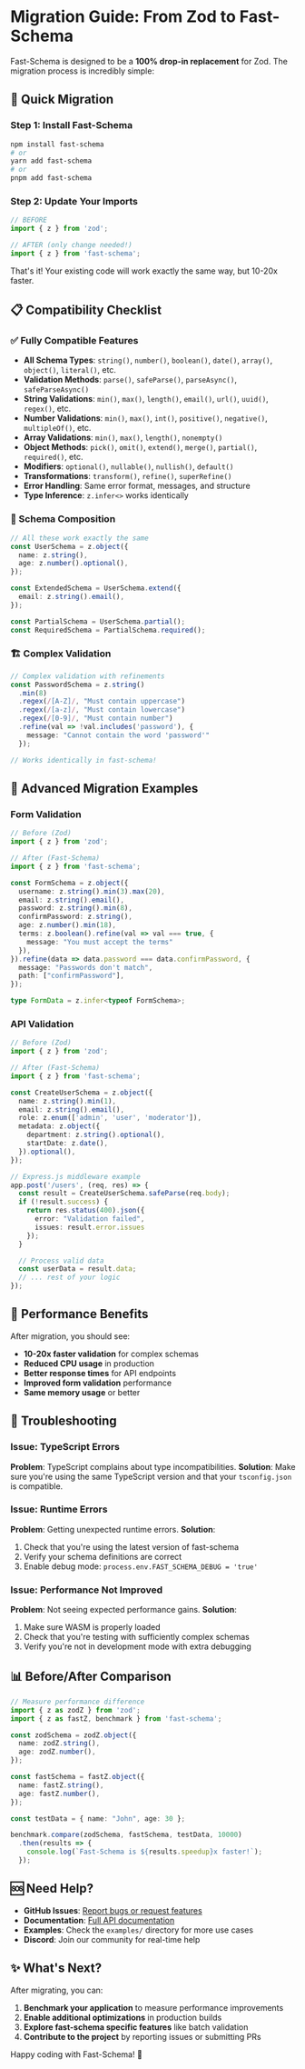 # Migration Guide: From Zod to Fast-Schema

Fast-Schema is designed to be a **100% drop-in replacement** for Zod. The migration process is incredibly simple:

## 🚀 Quick Migration

### Step 1: Install Fast-Schema
```bash
npm install fast-schema
# or
yarn add fast-schema
# or
pnpm add fast-schema
```

### Step 2: Update Your Imports
```typescript
// BEFORE
import { z } from 'zod';

// AFTER (only change needed!)
import { z } from 'fast-schema';
```

That's it! Your existing code will work exactly the same way, but 10-20x faster.

## 📋 Compatibility Checklist

### ✅ Fully Compatible Features

- **All Schema Types**: `string()`, `number()`, `boolean()`, `date()`, `array()`, `object()`, `literal()`, etc.
- **Validation Methods**: `parse()`, `safeParse()`, `parseAsync()`, `safeParseAsync()`
- **String Validations**: `min()`, `max()`, `length()`, `email()`, `url()`, `uuid()`, `regex()`, etc.
- **Number Validations**: `min()`, `max()`, `int()`, `positive()`, `negative()`, `multipleOf()`, etc.
- **Array Validations**: `min()`, `max()`, `length()`, `nonempty()`
- **Object Methods**: `pick()`, `omit()`, `extend()`, `merge()`, `partial()`, `required()`, etc.
- **Modifiers**: `optional()`, `nullable()`, `nullish()`, `default()`
- **Transformations**: `transform()`, `refine()`, `superRefine()`
- **Error Handling**: Same error format, messages, and structure
- **Type Inference**: `z.infer<>` works identically

### 🔄 Schema Composition

```typescript
// All these work exactly the same
const UserSchema = z.object({
  name: z.string(),
  age: z.number().optional(),
});

const ExtendedSchema = UserSchema.extend({
  email: z.string().email(),
});

const PartialSchema = UserSchema.partial();
const RequiredSchema = PartialSchema.required();
```

### 🏗️ Complex Validation

```typescript
// Complex validation with refinements
const PasswordSchema = z.string()
  .min(8)
  .regex(/[A-Z]/, "Must contain uppercase")
  .regex(/[a-z]/, "Must contain lowercase")
  .regex(/[0-9]/, "Must contain number")
  .refine(val => !val.includes('password'), {
    message: "Cannot contain the word 'password'"
  });

// Works identically in fast-schema!
```

## 🔧 Advanced Migration Examples

### Form Validation
```typescript
// Before (Zod)
import { z } from 'zod';

// After (Fast-Schema)
import { z } from 'fast-schema';

const FormSchema = z.object({
  username: z.string().min(3).max(20),
  email: z.string().email(),
  password: z.string().min(8),
  confirmPassword: z.string(),
  age: z.number().min(18),
  terms: z.boolean().refine(val => val === true, {
    message: "You must accept the terms"
  }),
}).refine(data => data.password === data.confirmPassword, {
  message: "Passwords don't match",
  path: ["confirmPassword"],
});

type FormData = z.infer<typeof FormSchema>;
```

### API Validation
```typescript
// Before (Zod)
import { z } from 'zod';

// After (Fast-Schema)
import { z } from 'fast-schema';

const CreateUserSchema = z.object({
  name: z.string().min(1),
  email: z.string().email(),
  role: z.enum(['admin', 'user', 'moderator']),
  metadata: z.object({
    department: z.string().optional(),
    startDate: z.date(),
  }).optional(),
});

// Express.js middleware example
app.post('/users', (req, res) => {
  const result = CreateUserSchema.safeParse(req.body);
  if (!result.success) {
    return res.status(400).json({
      error: "Validation failed",
      issues: result.error.issues
    });
  }

  // Process valid data
  const userData = result.data;
  // ... rest of your logic
});
```

## 🎯 Performance Benefits

After migration, you should see:

- **10-20x faster validation** for complex schemas
- **Reduced CPU usage** in production
- **Better response times** for API endpoints
- **Improved form validation** performance
- **Same memory usage** or better

## 🐛 Troubleshooting

### Issue: TypeScript Errors
**Problem**: TypeScript complains about type incompatibilities.
**Solution**: Make sure you're using the same TypeScript version and that your `tsconfig.json` is compatible.

### Issue: Runtime Errors
**Problem**: Getting unexpected runtime errors.
**Solution**:
1. Check that you're using the latest version of fast-schema
2. Verify your schema definitions are correct
3. Enable debug mode: `process.env.FAST_SCHEMA_DEBUG = 'true'`

### Issue: Performance Not Improved
**Problem**: Not seeing expected performance gains.
**Solution**:
1. Make sure WASM is properly loaded
2. Check that you're testing with sufficiently complex schemas
3. Verify you're not in development mode with extra debugging

## 📊 Before/After Comparison

```typescript
// Measure performance difference
import { z as zodZ } from 'zod';
import { z as fastZ, benchmark } from 'fast-schema';

const zodSchema = zodZ.object({
  name: zodZ.string(),
  age: zodZ.number(),
});

const fastSchema = fastZ.object({
  name: fastZ.string(),
  age: fastZ.number(),
});

const testData = { name: "John", age: 30 };

benchmark.compare(zodSchema, fastSchema, testData, 10000)
  .then(results => {
    console.log(`Fast-Schema is ${results.speedup}x faster!`);
  });
```

## 🆘 Need Help?

- **GitHub Issues**: [Report bugs or request features](https://github.com/your-username/fast-schema/issues)
- **Documentation**: [Full API documentation](https://fast-schema.dev/docs)
- **Examples**: Check the `examples/` directory for more use cases
- **Discord**: Join our community for real-time help

## ✨ What's Next?

After migrating, you can:

1. **Benchmark your application** to measure performance improvements
2. **Enable additional optimizations** in production builds
3. **Explore fast-schema specific features** like batch validation
4. **Contribute to the project** by reporting issues or submitting PRs

Happy coding with Fast-Schema! 🚀